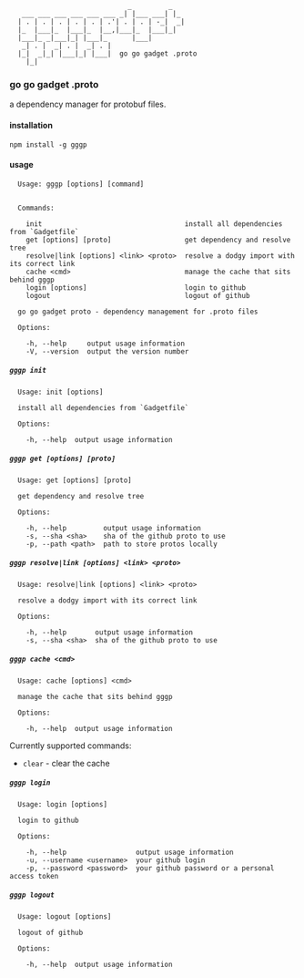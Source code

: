 
```
                             _         _   
   ___ ___ ___ ___ ___ ___ _| |___ ___| |_ 
  | . | . | . | . | . | .'| . | . | -_|  _|
  |_  |___|_  |___|_  |__,|___|_  |___|_|  
  |___|_ _|___|_| |___|_      |___|        
   _| . |  _| . |  _| . |                  
  |_|  _|_| |___|_| |___|  go go gadget .proto                
    |_|

```

### go go gadget .proto

a dependency manager for protobuf files.

#### installation

```
npm install -g gggp
```

#### usage

```
  Usage: gggp [options] [command]


  Commands:

    init                                   install all dependencies from `Gadgetfile`
    get [options] [proto]                  get dependency and resolve tree
    resolve|link [options] <link> <proto>  resolve a dodgy import with its correct link
    cache <cmd>                            manage the cache that sits behind gggp
    login [options]                        login to github
    logout                                 logout of github

  go go gadget proto - dependency management for .proto files

  Options:

    -h, --help     output usage information
    -V, --version  output the version number

```

##### `gggp init`

```
  Usage: init [options]

  install all dependencies from `Gadgetfile`

  Options:

    -h, --help  output usage information
```

##### `gggp get [options] [proto]`

```
  Usage: get [options] [proto]

  get dependency and resolve tree

  Options:

    -h, --help         output usage information
    -s, --sha <sha>    sha of the github proto to use
    -p, --path <path>  path to store protos locally
```

##### `gggp resolve|link [options] <link> <proto>`

```
  Usage: resolve|link [options] <link> <proto>

  resolve a dodgy import with its correct link

  Options:

    -h, --help       output usage information
    -s, --sha <sha>  sha of the github proto to use
```

##### `gggp cache <cmd>`

```
  Usage: cache [options] <cmd>

  manage the cache that sits behind gggp

  Options:

    -h, --help  output usage information
```

Currently supported commands:

  - `clear` - clear the cache

##### `gggp login`

```
  Usage: login [options]

  login to github

  Options:

    -h, --help                 output usage information
    -u, --username <username>  your github login
    -p, --password <password>  your github password or a personal access token
```

##### `gggp logout`

```
  Usage: logout [options]

  logout of github

  Options:

    -h, --help  output usage information
```
